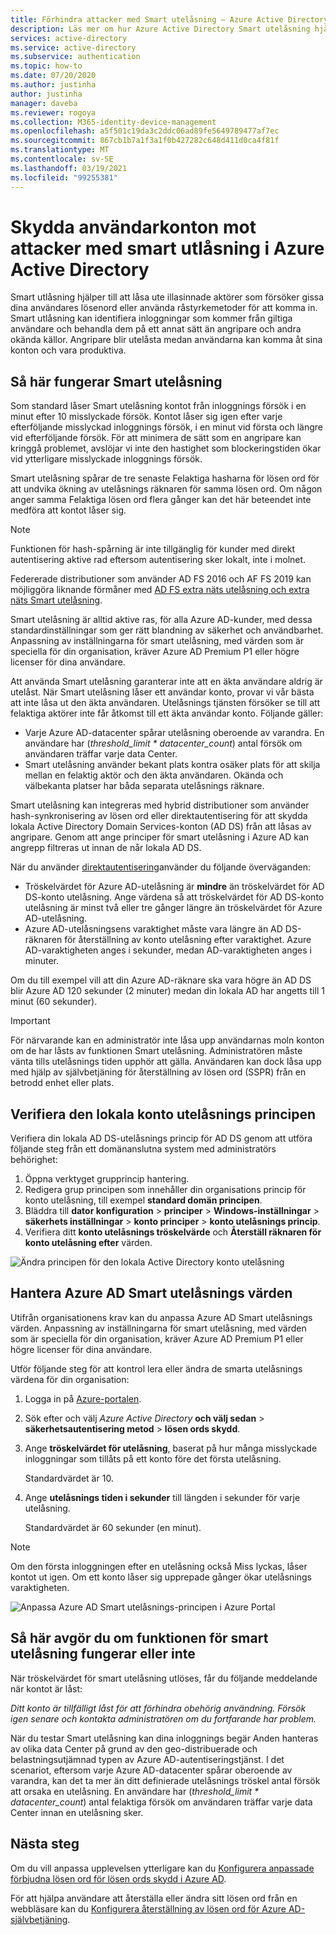 ```yaml
---
title: Förhindra attacker med Smart utelåsning – Azure Active Directory
description: Läs mer om hur Azure Active Directory Smart utelåsning hjälper till att skydda din organisation från brute-force-attacker som försöker gissa användar lösen ord.
services: active-directory
ms.service: active-directory
ms.subservice: authentication
ms.topic: how-to
ms.date: 07/20/2020
ms.author: justinha
author: justinha
manager: daveba
ms.reviewer: rogoya
ms.collection: M365-identity-device-management
ms.openlocfilehash: a5f501c19da3c2ddc06ad89fe5649789477af7ec
ms.sourcegitcommit: 867cb1b7a1f3a1f0b427282c648d411d0ca4f81f
ms.translationtype: MT
ms.contentlocale: sv-SE
ms.lasthandoff: 03/19/2021
ms.locfileid: "99255381"
---
```

# <a name="protect-user-accounts-from-attacks-with-azure-active-directory-smart-lockout"></a>Skydda användarkonton mot attacker med smart utlåsning i Azure Active Directory

Smart utlåsning hjälper till att låsa ute illasinnade aktörer som försöker gissa dina användares lösenord eller använda råstyrkemetoder för att komma in. Smart utlåsning kan identifiera inloggningar som kommer från giltiga användare och behandla dem på ett annat sätt än angripare och andra okända källor. Angripare blir utelåsta medan användarna kan komma åt sina konton och vara produktiva.

## <a name="how-smart-lockout-works"></a>Så här fungerar Smart utelåsning

Som standard låser Smart utelåsning kontot från inloggnings försök i en minut efter 10 misslyckade försök. Kontot låser sig igen efter varje efterföljande misslyckad inloggnings försök, i en minut vid första och längre vid efterföljande försök. För att minimera de sätt som en angripare kan kringgå problemet, avslöjar vi inte den hastighet som blockeringstiden ökar vid ytterligare misslyckade inloggnings försök.

Smart utelåsning spårar de tre senaste Felaktiga hasharna för lösen ord för att undvika ökning av utelåsnings räknaren för samma lösen ord. Om någon anger samma Felaktiga lösen ord flera gånger kan det här beteendet inte medföra att kontot låser sig.

> [!NOTE]
> Funktionen för hash-spårning är inte tillgänglig för kunder med direkt autentisering aktive rad eftersom autentisering sker lokalt, inte i molnet.

Federerade distributioner som använder AD FS 2016 och AF FS 2019 kan möjliggöra liknande förmåner med [AD FS extra näts utelåsning och extra näts Smart utelåsning](/windows-server/identity/ad-fs/operations/configure-ad-fs-extranet-smart-lockout-protection).

Smart utelåsning är alltid aktive ras, för alla Azure AD-kunder, med dessa standardinställningar som ger rätt blandning av säkerhet och användbarhet. Anpassning av inställningarna för smart utelåsning, med värden som är speciella för din organisation, kräver Azure AD Premium P1 eller högre licenser för dina användare.

Att använda Smart utelåsning garanterar inte att en äkta användare aldrig är utelåst. När Smart utelåsning låser ett användar konto, provar vi vår bästa att inte låsa ut den äkta användaren. Utelåsnings tjänsten försöker se till att felaktiga aktörer inte får åtkomst till ett äkta användar konto. Följande gäller:

* Varje Azure AD-datacenter spårar utelåsning oberoende av varandra. En användare har (*threshold_limit * datacenter_count*) antal försök om användaren träffar varje data Center.
* Smart utelåsning använder bekant plats kontra osäker plats för att skilja mellan en felaktig aktör och den äkta användaren. Okända och välbekanta platser har båda separata utelåsnings räknare.

Smart utelåsning kan integreras med hybrid distributioner som använder hash-synkronisering av lösen ord eller direktautentisering för att skydda lokala Active Directory Domain Services-konton (AD DS) från att låsas av angripare. Genom att ange principer för smart utelåsning i Azure AD kan angrepp filtreras ut innan de når lokala AD DS.

När du använder [direktautentisering](../hybrid/how-to-connect-pta.md)använder du följande överväganden:

* Tröskelvärdet för Azure AD-utelåsning är **mindre** än tröskelvärdet för AD DS-konto utelåsning. Ange värdena så att tröskelvärdet för AD DS-konto utelåsning är minst två eller tre gånger längre än tröskelvärdet för Azure AD-utelåsning.
* Azure AD-utelåsningsens varaktighet måste vara längre än AD DS-räknaren för återställning av konto utelåsning efter varaktighet. Azure AD-varaktigheten anges i sekunder, medan AD-varaktigheten anges i minuter.

Om du till exempel vill att din Azure AD-räknare ska vara högre än AD DS blir Azure AD 120 sekunder (2 minuter) medan din lokala AD har angetts till 1 minut (60 sekunder).

> [!IMPORTANT]
> För närvarande kan en administratör inte låsa upp användarnas moln konton om de har låsts av funktionen Smart utelåsning. Administratören måste vänta tills utelåsnings tiden upphör att gälla. Användaren kan dock låsa upp med hjälp av självbetjäning för återställning av lösen ord (SSPR) från en betrodd enhet eller plats.

## <a name="verify-on-premises-account-lockout-policy"></a>Verifiera den lokala konto utelåsnings principen

Verifiera din lokala AD DS-utelåsnings princip för AD DS genom att utföra följande steg från ett domänanslutna system med administratörs behörighet:

1. Öppna verktyget grupprincip hantering.
2. Redigera grup principen som innehåller din organisations princip för konto utelåsning, till exempel **standard domän principen**.
3. Bläddra till **dator konfiguration**  >  **principer**  >  **Windows-inställningar**  >  **säkerhets inställningar**  >  **konto principer**  >  **konto utelåsnings princip**.
4. Verifiera ditt **konto utelåsnings tröskelvärde** och **Återställ räknaren för konto utelåsning efter** värden.

![Ändra principen för den lokala Active Directory konto utelåsning](./media/howto-password-smart-lockout/active-directory-on-premises-account-lockout-policy.png)

## <a name="manage-azure-ad-smart-lockout-values"></a>Hantera Azure AD Smart utelåsnings värden

Utifrån organisationens krav kan du anpassa Azure AD Smart utelåsnings värden. Anpassning av inställningarna för smart utelåsning, med värden som är speciella för din organisation, kräver Azure AD Premium P1 eller högre licenser för dina användare.

Utför följande steg för att kontrol lera eller ändra de smarta utelåsnings värdena för din organisation:

1. Logga in på [Azure-portalen](https://portal.azure.com).
1. Sök efter och välj *Azure Active Directory* **och välj sedan**  >  **säkerhetsautentisering metod**  >  **lösen ords skydd**.
1. Ange **tröskelvärdet för utelåsning**, baserat på hur många misslyckade inloggningar som tillåts på ett konto före det första utelåsning.

    Standardvärdet är 10.

1. Ange **utelåsnings tiden i sekunder** till längden i sekunder för varje utelåsning.

    Standardvärdet är 60 sekunder (en minut).

> [!NOTE]
> Om den första inloggningen efter en utelåsning också Miss lyckas, låser kontot ut igen. Om ett konto låser sig upprepade gånger ökar utelåsnings varaktigheten.

![Anpassa Azure AD Smart utelåsnings-principen i Azure Portal](./media/howto-password-smart-lockout/azure-active-directory-custom-smart-lockout-policy.png)

## <a name="how-to-determine-if-the-smart-lockout-feature-is-working-or-not"></a>Så här avgör du om funktionen för smart utelåsning fungerar eller inte

När tröskelvärdet för smart utelåsning utlöses, får du följande meddelande när kontot är låst:

*Ditt konto är tillfälligt låst för att förhindra obehörig användning. Försök igen senare och kontakta administratören om du fortfarande har problem.*

När du testar Smart utelåsning kan dina inloggnings begär Anden hanteras av olika data Center på grund av den geo-distribuerade och belastningsutjämnad typen av Azure AD-autentiseringstjänst. I det scenariot, eftersom varje Azure AD-datacenter spårar oberoende av varandra, kan det ta mer än ditt definierade utelåsnings tröskel antal försök att orsaka en utelåsning. En användare har (*threshold_limit * datacenter_count*) antal felaktiga försök om användaren träffar varje data Center innan en utelåsning sker.

## <a name="next-steps"></a>Nästa steg

Om du vill anpassa upplevelsen ytterligare kan du [Konfigurera anpassade förbjudna lösen ord för lösen ords skydd i Azure AD](tutorial-configure-custom-password-protection.md).

För att hjälpa användare att återställa eller ändra sitt lösen ord från en webbläsare kan du [Konfigurera återställning av lösen ord för Azure AD-självbetjäning](tutorial-enable-sspr.md).

